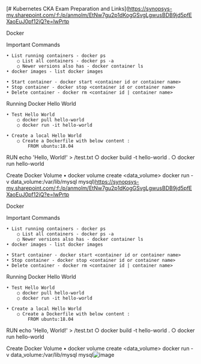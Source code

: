 [# Kubernetes
CKA Exam Preparation and Links](https://synopsys-my.sharepoint.com/:f:/p/anmolm/EtNw7gu2p1dKogGSvgLgwusBDB9jd5pfEXaoEuJ0pf12jQ?e=lwPrtp

Docker

Important Commands

	• List running containers - docker ps
		○ List all containers - docker ps -a
		○ Newer versions also has - docker container ls
	• docker images - list docker images

	• Start container - docker start <container id or container name>
	• Stop container - docker stop <container id or container name>
	• Delete container - docker rm <container id | container name>


Running Docker Hello World
	
	• Test Hello World
		○ docker pull hello-world
		○ docker run -it hello-world
		
	• Create a local Hello World
		○ Create a Dockerfile with below content :
			FROM ubuntu:18.04
RUN echo 'Hello, World!' > /test.txt
		○ docker build -t hello-world .
		○ docker run hello-world

Create Docker Volume
	• docker volume create <data_volume>
docker run -v data_volume:/var/lib/mysql mysql)https://synopsys-my.sharepoint.com/:f:/p/anmolm/EtNw7gu2p1dKogGSvgLgwusBDB9jd5pfEXaoEuJ0pf12jQ?e=lwPrtp

Docker

Important Commands

	• List running containers - docker ps
		○ List all containers - docker ps -a
		○ Newer versions also has - docker container ls
	• docker images - list docker images

	• Start container - docker start <container id or container name>
	• Stop container - docker stop <container id or container name>
	• Delete container - docker rm <container id | container name>


Running Docker Hello World
	
	• Test Hello World
		○ docker pull hello-world
		○ docker run -it hello-world
		
	• Create a local Hello World
		○ Create a Dockerfile with below content :
			FROM ubuntu:18.04
RUN echo 'Hello, World!' > /test.txt
		○ docker build -t hello-world .
		○ docker run hello-world

Create Docker Volume
	• docker volume create <data_volume>
docker run -v data_volume:/var/lib/mysql mysql![image](https://github.com/anmolmore/Kubernetes/assets/1755881/e962e6cf-8461-4c5b-94bb-aea4fa662459)

